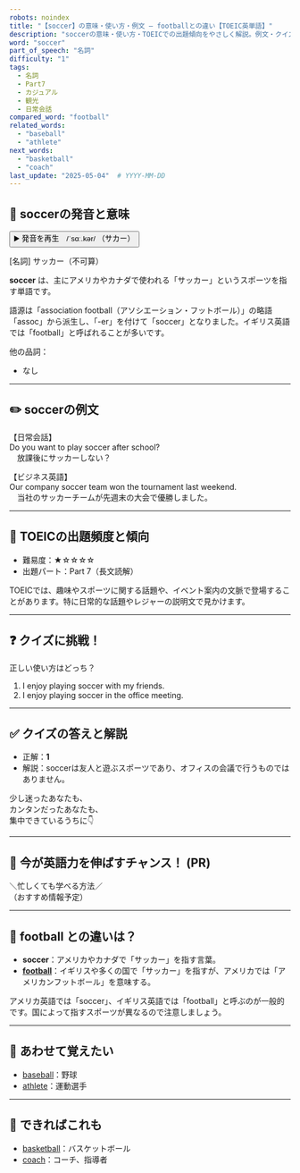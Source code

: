 ```yaml
---
robots: noindex
title: "【soccer】の意味・使い方・例文 ― footballとの違い【TOEIC英単語】"
description: "soccerの意味・使い方・TOEICでの出題傾向をやさしく解説。例文・クイズ付きでfootballとの違いもわかりやすく学べます。"
word: "soccer"
part_of_speech: "名詞"
difficulty: "1"
tags:
  - 名詞
  - Part7
  - カジュアル
  - 観光
  - 日常会話
compared_word: "football"
related_words:
  - "baseball"
  - "athlete"
next_words:
  - "basketball"
  - "coach"
last_update: "2025-05-04"  # YYYY-MM-DD
---
```


## 🔰 soccerの発音と意味

<button class="play-audio" onclick="playTTS('soccer')">
  <span class="play-audio-main">
    ▶️ 発音を再生　/ˈsɑː.kər/
  </span>
  <span class="play-audio-sub">
    （サカー）
  </span>
</button>

[名詞] サッカー（不可算）

**soccer** は、主にアメリカやカナダで使われる「サッカー」というスポーツを指す単語です。

語源は「association football（アソシエーション・フットボール）」の略語「assoc」から派生し、「-er」を付けて「soccer」となりました。イギリス英語では「football」と呼ばれることが多いです。

他の品詞：  
- なし

---

## ✏️ soccerの例文

【日常会話】  
Do you want to play soccer after school?  
　放課後にサッカーしない？

【ビジネス英語】  
Our company soccer team won the tournament last weekend.  
　当社のサッカーチームが先週末の大会で優勝しました。

---

## 🎯 TOEICの出題頻度と傾向

- 難易度：★☆☆☆☆
- 出題パート：Part 7（長文読解）

TOEICでは、趣味やスポーツに関する話題や、イベント案内の文脈で登場することがあります。特に日常的な話題やレジャーの説明文で見かけます。

---

## ❓ クイズに挑戦！

正しい使い方はどっち？

1. I enjoy playing soccer with my friends.  
2. I enjoy playing soccer in the office meeting.

---

## ✅ クイズの答えと解説

- 正解：**1**
- 解説：soccerは友人と遊ぶスポーツであり、オフィスの会議で行うものではありません。

少し迷ったあなたも、  
カンタンだったあなたも、  
集中できているうちに👇️

---

## 🚀 今が英語力を伸ばすチャンス！ (PR)

<div class="info-center">
＼忙しくても学べる方法／<br>  
（おすすめ情報予定）
</div>

---

## 🤔  football との違いは？

- **soccer**：アメリカやカナダで「サッカー」を指す言葉。
- **[football](/word/football/)**：イギリスや多くの国で「サッカー」を指すが、アメリカでは「アメリカンフットボール」を意味する。

アメリカ英語では「soccer」、イギリス英語では「football」と呼ぶのが一般的です。国によって指すスポーツが異なるので注意しましょう。

---

## 🧩 あわせて覚えたい

- [baseball](/word/baseball/)：野球
- [athlete](/word/athlete/)：運動選手

---

## 📖 できればこれも

- [basketball](/word/basketball/)：バスケットボール
- [coach](/word/coach/)：コーチ、指導者

<!-- cvid: aid38_bid30 -->
